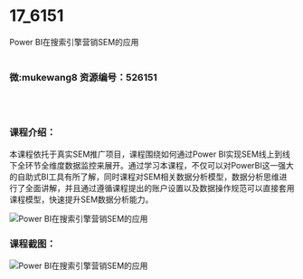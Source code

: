 # 17_6151
Power BI在搜索引擎营销SEM的应用
<br/></br>
<h3>微:mukewang8 资源编号：526151</h3>
<br/></br>
<h3>课程介绍：</h3>
<p>本课程依托于真实SEM推广项目，课程围绕如何通过<a title="查看与 Power BI 相关的文章" target="_blank">Power BI</a>实现SEM线上到线下全环节全维度数据监控来展开。通过学习本课程，不仅可以对PowerBI这一强大的自助式BI工具有所了解，同时课程对SEM相关数据分析模型，数据分析思维进行了全面讲解，并且通过遵循课程提出的账户设置以及数据操作规范可以直接套用课程模型，快速提升SEM数据分析能力。</p>
<p><img src="https://www.ko996.com/wp-content/uploads/img/2019/08/2-6-300x226.png" alt="Power BI在搜索引擎营销SEM的应用"></p>
<h3>课程截图：</h3>
<p><img src="https://www.ko996.com/wp-content/uploads/img/2019/08/1-8.png" alt="Power BI在搜索引擎营销SEM的应用"></p>
